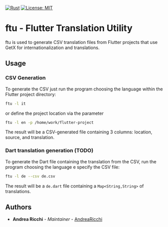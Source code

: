[![Rust](https://github.com/amarula/ftu/actions/workflows/rust.yml/badge.svg)](https://github.com/amarula/ftu/actions/workflows/rust.yml)
[![License: MIT](https://img.shields.io/badge/License-MIT-yellow.svg)](https://opensource.org/licenses/MIT)

# ftu - Flutter Translation Utility

ftu is used to generate CSV translation files from Flutter projects that use GetX for internationalization and translations.

## Usage

### CSV Generation

To generate the CSV just run the program choosing the language within the Flutter project directory:
```bash
ftu -l it
```

or define the project location via the parameter
```bash
ftu -l en -p /home/work/flutter-project
```

The result will be a CSV-generated file containing 3 columns: location, source, and translation.

### Dart translation generation (TODO)

To generate the Dart file containing the translation from the CSV, run the program choosing the language e specify the 
CSV file:
```bash
ftu -l de --csv de.csv
```

The result will be a `de.dart` file containing a `Map<String,String>` of translations.

## Authors
 * **Andrea Ricchi** - *Maintainer* - [AndreaRicchi](https://github.com/AndreaRicchi)